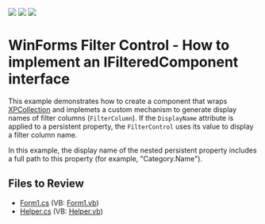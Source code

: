 <!-- default badges list -->
![](https://img.shields.io/endpoint?url=https://codecentral.devexpress.com/api/v1/VersionRange/128621164/13.1.4%2B)
[![](https://img.shields.io/badge/Open_in_DevExpress_Support_Center-FF7200?style=flat-square&logo=DevExpress&logoColor=white)](https://supportcenter.devexpress.com/ticket/details/E1350)
[![](https://img.shields.io/badge/📖_How_to_use_DevExpress_Examples-e9f6fc?style=flat-square)](https://docs.devexpress.com/GeneralInformation/403183)
<!-- default badges end -->

# WinForms Filter Control - How to implement an IFilteredComponent interface

This example demonstrates how to create a component that wraps [XPCollection](https://docs.devexpress.com/XPO/DevExpress.Xpo.XPCollection) and implemets a custom mechanism to generate display names of filter columns (`FilterColumn`). If the `DisplayName` attribute is applied to a persistent property, the `FilterControl` uses its value to display a filter column name.

In this example, the display name of the nested persistent property includes a full path to this property (for example, "Category.Name").


## Files to Review

* [Form1.cs](./CS/Q200298/Form1.cs) (VB: [Form1.vb](./VB/Q200298/Form1.vb))
* [Helper.cs](./CS/Q200298/Helper.cs) (VB: [Helper.vb](./VB/Q200298/Helper.vb))
